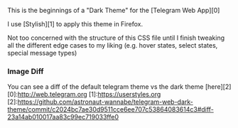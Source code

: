 This is the beginnings of a "Dark Theme" for the [Telegram Web App][0]

I use [Stylish][1] to apply this theme in Firefox.

Not too concerned with the structure of this CSS file until I finish tweaking all the different edge cases to my liking (e.g. hover states, select states, special message types)

### Image Diff
You can see a diff of the default telegram theme vs the dark theme [here][2]
[0]:http://web.telegram.org
[1]:https://userstyles.org
[2]:https://github.com/astronaut-wannabe/telegram-web-dark-theme/commit/c2024bc7ae30d9511cce6ee707c53864083614c3#diff-23a14ab010017aa83c99ec719033ffe0
